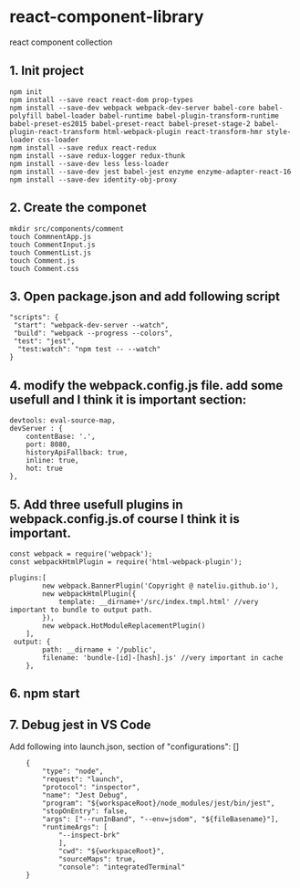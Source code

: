 # react-component-library
react component collection


## 1. Init project
```
npm init
npm install --save react react-dom prop-types
npm install --save-dev webpack webpack-dev-server babel-core babel-polyfill babel-loader babel-runtime babel-plugin-transform-runtime babel-preset-es2015 babel-preset-react babel-preset-stage-2 babel-plugin-react-transform html-webpack-plugin react-transform-hmr style-loader css-loader
npm install --save redux react-redux
npm install --save redux-logger redux-thunk
npm install --save-dev less less-loader
npm install --save-dev jest babel-jest enzyme enzyme-adapter-react-16
npm install --save-dev identity-obj-proxy
```

## 2. Create the componet 
```
mkdir src/components/comment
touch CommnentApp.js
touch CommentInput.js
touch CommentList.js
touch Comment.js
touch Comment.css
```
## 3. Open package.json and add following script   
```
"scripts": {
 "start": "webpack-dev-server --watch",
 "build": "webpack --progress --colors",
 "test": "jest",
  "test:watch": "npm test -- --watch"
}
```
## 4. modify the webpack.config.js file. add some usefull and I think it is important section:
```
devtools: eval-source-map,
devServer : {
    contentBase: '.',
    port: 8080,
    historyApiFallback: true,
    inline: true,
    hot: true
},
```
## 5. Add three usefull plugins in webpack.config.js.of course I think it is important.
```
const webpack = require('webpack');
const webpackHtmlPlugin = require('html-webpack-plugin');

plugins:[
        new webpack.BannerPlugin('Copyright @ nateliu.github.io'),
        new webpackHtmlPlugin({
            template: __dirname+'/src/index.tmpl.html' //very important to bundle to output path.
        }),
        new webpack.HotModuleReplacementPlugin()
    ],
 output: {
        path: __dirname + '/public',
        filename: 'bundle-[id]-[hash].js' //very important in cache
    },
```  
## 6. npm start

## 7. Debug jest in VS Code
Add following into launch.json, section of "configurations": []
```
    {
        "type": "node",
        "request": "launch",
        "protocol": "inspector",
        "name": "Jest Debug",
        "program": "${workspaceRoot}/node_modules/jest/bin/jest",
        "stopOnEntry": false,
        "args": ["--runInBand", "--env=jsdom", "${fileBasename}"],
        "runtimeArgs": [
            "--inspect-brk"
            ],
            "cwd": "${workspaceRoot}",
            "sourceMaps": true,
            "console": "integratedTerminal"
    }
```
